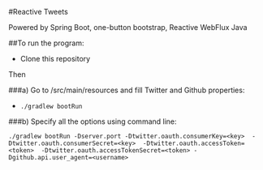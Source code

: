 #Reactive Tweets

Powered by Spring Boot, one-button bootstrap, Reactive WebFlux Java

##To run the program:

- Clone this repository

Then

###a) Go to /src/main/resources and fill Twitter and Github properties:

- `./gradlew bootRun`

###b) Specify all the options using command line:

`./gradlew bootRun -Dserver.port -Dtwitter.oauth.consumerKey=<key> 
-Dtwitter.oauth.consumerSecret=<key> 
-Dtwitter.oauth.accessToken=<token> 
-Dtwitter.oauth.accessTokenSecret=<token>
-Dgithub.api.user_agent=<username>`
